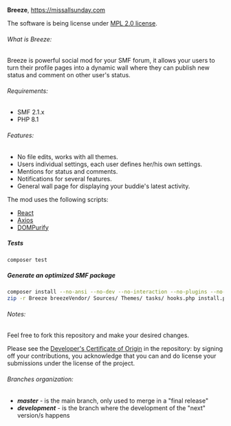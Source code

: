 **Breeze**, https://missallsunday.com

The software is being license under [MPL 2.0 license](https://www.mozilla.org/MPL/).

###### What is Breeze:

Breeze is powerful social mod for your SMF forum, it allows your users to turn their profile pages into a dynamic wall where they can publish new status and comment on other user's status.

###### Requirements:

- SMF 2.1.x
- PHP 8.1

###### Features:

- No file edits, works with all themes.
- Users individual settings, each user defines her/his own settings.
- Mentions for status and comments.
- Notifications for several features.
- General wall page for displaying your buddie's latest activity.

The mod uses the following scripts:

- [React](https://reactjs.org)
- [Axios](https://github.com/axios/axios)
- [DOMPurify](https://github.com/cure53/DOMPurify)

##### Tests
```bash
composer test
```

##### Generate an optimized SMF package
```bash
composer install --no-ansi --no-dev --no-interaction --no-plugins --no-progress --no-scripts --no-suggest --optimize-autoloader &&
zip -r Breeze breezeVendor/ Sources/ Themes/ tasks/ hooks.php install.php License package-info.xml README.txt remove.php
```

###### Notes:

Feel free to fork this repository and make your desired changes.

Please see the [Developer's Certificate of Origin](https://github.com/MissAllSunday/Breeze/blob/master/DCO.txt) in the repository:
by signing off your contributions, you acknowledge that you can and do license your submissions under the license of the project.

###### Branches organization:
* ***master*** - is the main branch, only used to merge in a "final release"
* ***development*** - is the branch where the development of the "next" version/s happens
